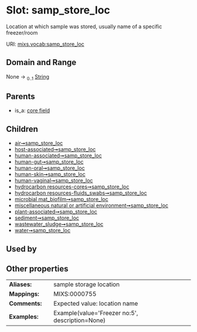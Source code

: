 
# Slot: samp_store_loc


Location at which sample was stored, usually name of a specific freezer/room

URI: [mixs.vocab:samp_store_loc](https://w3id.org/mixs/vocab/samp_store_loc)


## Domain and Range

None &#8594;  <sub>0..1</sub> [String](types/String.md)

## Parents

 *  is_a: [core field](core_field.md)

## Children

 *  [air➞samp_store_loc](air_samp_store_loc.md)
 *  [host-associated➞samp_store_loc](host_associated_samp_store_loc.md)
 *  [human-associated➞samp_store_loc](human_associated_samp_store_loc.md)
 *  [human-gut➞samp_store_loc](human_gut_samp_store_loc.md)
 *  [human-oral➞samp_store_loc](human_oral_samp_store_loc.md)
 *  [human-skin➞samp_store_loc](human_skin_samp_store_loc.md)
 *  [human-vaginal➞samp_store_loc](human_vaginal_samp_store_loc.md)
 *  [hydrocarbon resources-cores➞samp_store_loc](hydrocarbon_resources_cores_samp_store_loc.md)
 *  [hydrocarbon resources-fluids_swabs➞samp_store_loc](hydrocarbon_resources_fluids_swabs_samp_store_loc.md)
 *  [microbial mat_biofilm➞samp_store_loc](microbial_mat_biofilm_samp_store_loc.md)
 *  [miscellaneous natural or artificial environment➞samp_store_loc](miscellaneous_natural_or_artificial_environment_samp_store_loc.md)
 *  [plant-associated➞samp_store_loc](plant_associated_samp_store_loc.md)
 *  [sediment➞samp_store_loc](sediment_samp_store_loc.md)
 *  [wastewater_sludge➞samp_store_loc](wastewater_sludge_samp_store_loc.md)
 *  [water➞samp_store_loc](water_samp_store_loc.md)

## Used by


## Other properties

|  |  |  |
| --- | --- | --- |
| **Aliases:** | | sample storage location |
| **Mappings:** | | MIXS:0000755 |
| **Comments:** | | Expected value: location name |
| **Examples:** | | Example(value='Freezer no:5', description=None) |

